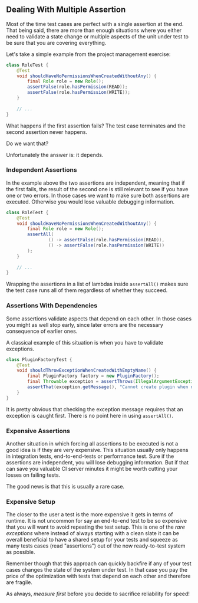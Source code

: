## Dealing With Multiple Assertion

Most of the time test cases are perfect with a single assertion at the end. That being said, there are more than enough situations where you either need to validate a state change or multiple aspects of the unit under test to be sure that you are covering everything.

Let's take a simple example from the project management exercise:

```java
class RoleTest {
    @Test
    void shouldHaveNoPermissionsWhenCreatedWithoutAny() {
        final Role role = new Role();
        assertFalse(role.hasPermission(READ));
        assertFalse(role.hasPermission(WRITE));
    }
    
    // ...
}
```

What happens if the first assertion fails? The test case terminates and the second assertion never happens.

Do we want that?

Unfortunately the answer is: it depends.

### Independent Assertions

In the example above the two assertions are independent, meaning that if the first fails, the result of the second one is still relevant to see if you have one or two errors. In those cases we want to make sure both assertions are executed. Otherwise you would lose valuable debugging information.

```java
class RoleTest {
    @Test
    void shouldHaveNoPermissionsWhenCreatedWithoutAny() {
        final Role role = new Role();
        assertAll(
                () -> assertFalse(role.hasPermission(READ)),
                () -> assertFalse(role.hasPermission(WRITE))
        );
    }
    
    // ...
}
```

Wrapping the assertions in a list of lambdas inside `assertAll()` makes sure the test case runs all of them regardless of whether they succeed.

### Assertions With Dependencies

Some assertions validate aspects that depend on each other. In those cases you might as well stop early, since later errors are the necessary consequence of earlier ones.

A classical example of this situation is when you have to validate exceptions.

```java
class PluginFactoryTest {
    @Test
    void shouldThrowExceptionWhenCreatedWithEmptyName() {
        final PluginFactory factory = new PluginFactory();
        final Throwable exception = assertThrows(IllegalArgumentException.class, () -> factory.create(""));
        assertThat(exception.getMessage(), "Cannot create plugin when no name is provided.");
    } 
}
```

It is pretty obvious that checking the exception message requires that an exception is caught first. There is no point here in using `assertAll()`.

### Expensive Assertions

Another situation in which forcing all assertions to be executed is not a good idea is if they are very expensive. This situation usually only happens in integration tests, end-to-end-tests or performance test. Sure if the assertions are independent, you will lose debugging information. But if that can save you valuable CI server minutes it might be worth cutting your losses on failing tests.

The good news is that this is usually a rare case.

### Expensive Setup

The closer to the user a test is the more expensive it gets in terms of runtime. It is not uncommon for say an end-to-end test to be so expensive that you will want to avoid repeating the test setup. This is one of the _rare exceptions_ where instead of always starting with a clean slate it can be overall beneficial to have a shared setup for your tests and squeeze as many tests cases (read "assertions") out of the now ready-to-test system as possible.

Remember though that this approach can quickly backfire if any of your test cases changes the state of the system under test. In that case you pay the price of the optimization with tests that depend on each other and therefore are fragile.

As always, _measure first_ before you decide to sacrifice reliability for speed!